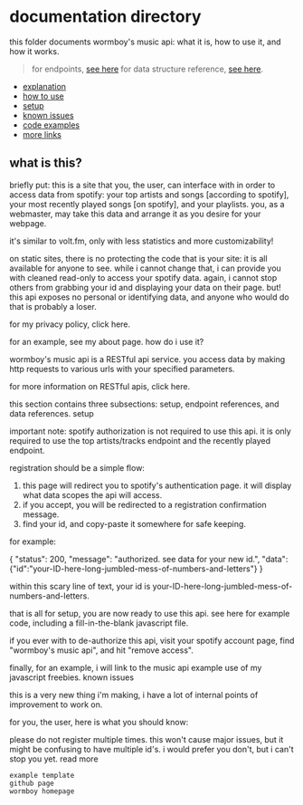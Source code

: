 # documentation directory

this folder documents wormboy's music api: what it is, how to use it, and how it works.

> for endpoints, [see here](./endpoints.md)
> for data structure reference, [see here](./data-structures.md).

- [explanation](#what-is-this)
- [how to use]()
- [setup]()
- [known issues]()
- [code examples]()
- [more links]()


## what is this?

briefly put: this is a site that you, the user, can interface with in order to access data from spotify: your top artists and songs [according to spotify], your most recently played songs [on spotify], and your playlists. you, as a webmaster, may take this data and arrange it as you desire for your webpage.

it's similar to volt.fm, only with less statistics and more customizability!

on static sites, there is no protecting the code that is your site: it is all available for anyone to see. while i cannot change that, i can provide you with cleaned read-only to access your spotify data. again, i cannot stop others from grabbing your id and displaying your data on their page. but! this api exposes no personal or identifying data, and anyone who would do that is probably a loser.

for my privacy policy, click here.

for an example, see my about page.
how do i use it?

wormboy's music api is a RESTful api service. you access data by making http requests to various urls with your specified parameters.

for more information on RESTful apis, click here.

this section contains three subsections: setup, endpoint references, and data references.
setup

important note: spotify authorization is not required to use this api. it is only required to use the top artists/tracks endpoint and the recently played endpoint.

registration should be a simple flow:

1. this page will redirect you to spotify's authentication page. it will display what data scopes the api will access.
2. if you accept, you will be redirected to a registration confirmation message.
3. find your id, and copy-paste it somewhere for safe keeping.

for example:


{
    "status": 200,
    "message": "authorized. see data for your new id.",
    "data": {"id":"your-ID-here-long-jumbled-mess-of-numbers-and-letters"}
}
                    

within this scary line of text, your id is your-ID-here-long-jumbled-mess-of-numbers-and-letters.

that is all for setup, you are now ready to use this api. see here for example code, including a fill-in-the-blank javascript file.

if you ever with to de-authorize this api, visit your spotify account page, find "wormboy's music api", and hit "remove access".

finally, for an example, i will link to the music api example use of my javascript freebies.
known issues

this is a very new thing i'm making, i have a lot of internal points of improvement to work on.

for you, the user, here is what you should know:

please do not register multiple times. this won't cause major issues, but it might be confusing to have multiple id's. i would prefer you don't, but i can't stop you yet.
read more

    example template
    github page
    wormboy homepage

